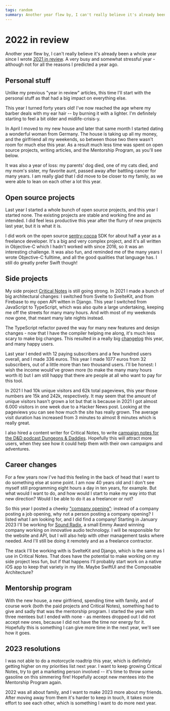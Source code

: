```yaml
---
tags: random
summary: Another year flew by, I can't really believe it's already been a whole year since I wrote 2021 in review. A very busy and somewhat stressful year - although not for all the reasons  I predicted a year ago.
---
```


# 2022 in review

Another year flew by, I can't really believe it's already been a whole year since I wrote [2021 in review](/articles/2021/2021-in-review/). A very busy and somewhat stressful year - although not for all the reasons  I predicted a year ago.

## Personal stuff
Unlike my previous "year in review" articles, this time I'll start with the personal stuff as that had a big impact on everything else.

This year I turned forty years old! I've now reached the age where my barber deals with my ear hair -- by burning it with a lighter. I'm definitely starting to feel a bit older and midlife-crisis-y.

In April I moved to my new house and later that same month I started dating a wonderful woman from Germany. The house is taking up all my money, and the girlfriend all my weekends, so between those two there wasn't room for much else this year. As a result much less time was spent on open source projects, writing articles, and the Mentorship Program, as you'll see below.

It was also a year of loss: my parents' dog died, one of my cats died, and my mom's sister, my favorite aunt, passed away after battling cancer for many years. I am really glad that I did move to be closer to my family, as we were able to lean on each other a lot this year.

## Open source projects
Last year I started a whole bunch of open source projects, and this year I started none. The existing projects are stable and working fine and as intended. I did feel less productive this year after the flurry of new projects last year, but it is what it is.

I did work on the open source [sentry-cocoa](https://github.com/getsentry/sentry-cocoa) SDK for about half a year as a freelance developer. It's a big and very complex project, and it's all written in Objective-C which I hadn't worked with since 2016, so it was an interesting challenge. It was also fun, and reminded me of the many years I wrote Objective-C fulltime, and all the good qualities that language has. I still do greatly prefer Swift though!

## Side projects
My side project [Critical Notes](https://www.critical-notes.com) is still going strong. In 2021 I made a bunch of big architectural changes: I switched from Svelte to SvelteKit, and from Firebase to my open API witten in Django. This year I switched from JavaScript to TypeScript, which was also quite a large undertaking, keeping me off the streets for many many hours. And with most of my weekends now gone, that meant many late nights instead.

The TypeScript refactor paved the way for many new features and design changes - now that I have the compiler helping me along, it's much less scary to make big changes. This resulted in a really big [changelog](https://www.critical-notes.com/changelog) this year, and many happy users.

Last year I ended with 12 paying subscribers and a few hundred users overall, and I made 336 euros. This year I made 1077 euros from 32 subscribers, out of a little more than two thousand users. I'll be honest: I wish the income would've grown more (to make the many many hours worth it) but I am still happy that there are people at all who want to pay for this tool.

In 2021 I had 10k unique visitors and 62k total pageviews, this year those numbers are 15k and 242k, respectively. It may seem that the amount of unique visitors hasn't grown a lot but that is because in 2021 I got almost 6.000 visitors in one week due to a Hacker News post. Looking at the pageviews you can see how much the site has really grown. The average visit duration has increased from 3 minutes to almost 8 minutes which is really great.

I also hired a content writer for Critical Notes, to write [campaign notes for the D&D podcast Dungeons & Daddies](https://www.critical-notes.com/campaigns/939). Hopefully this will attract more users, when they see how it could help them with their own campaigns and adventures.

## Career changes
For a few years now I've had this feeling in the back of head that I want to do something else at some point. I am now 40 years old and I don't see myself still programming eight hours a day in ten years, for example. But what would I want to do, and how would I start to make my way into that new direction? Would I be able to do it as a freelancer or not?

So this year I posted a cheeky ["company opening"](/company-opening/): instead of a company posting a job opening, why not a person posting a company opening? I listed what I am looking for, and I did find a company! Starting in January 2023 I'll be working for [Sound Radix](https://www.soundradix.com), a small Emmy Award winning company working on innovative audio technology. I will be responsible for the website and API, but I will also help with other management tasks where needed. And I'll still be doing it remotely and as a freelance contractor.

The stack I'll be working with is SvelteKit and Django, which is the same as I use in Critical Notes. That does have the potential to make working on my side project less fun, but if that happens I'll probably start work on a native iOS app to keep that variety in my life. Maybe SwiftUI and the Composable Architecture?

## Mentorship program
With the new house, a new girlfriend, spending time with family, and of course work (both the paid projects and Critical Notes), something had to give and sadly that was the mentorship program. I started the year with three mentees but I ended with none - as mentees dropped out I did not accept new ones, because I did not have the time nor energy for it. Hopefully this is something I can give more time in the next year, we'll see how it goes.

## 2023 resolutions
I was not able to do a motorcycle roadtrip this year, which is definitely getting higher on my priorities list next year. I want to keep growing Critical Notes, try to get a marketing person involved -- it's time to throw some gasoline on this simmering fire! Hopefully accept new mentees into the Mentorship Program again.

2022 was all about family, and I want to make 2023 more about my friends. After moving away from them it's harder to keep in touch, it takes more effort to see each other, which is something I want to do more next year.